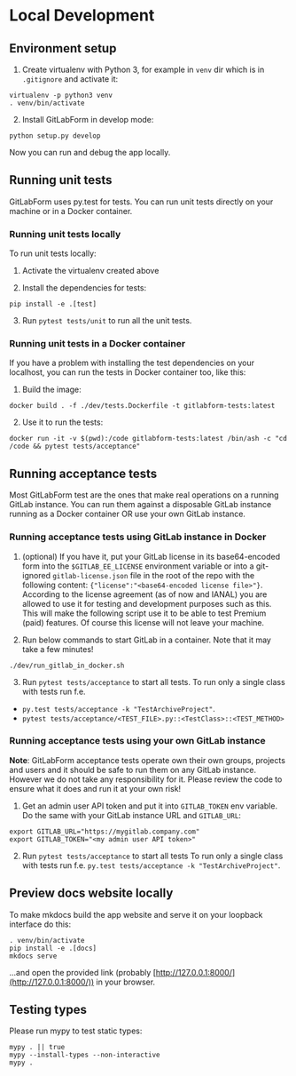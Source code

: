 # Local Development

## Environment setup

1. Create virtualenv with Python 3, for example in `venv` dir which is in `.gitignore` and activate it:
```
virtualenv -p python3 venv
. venv/bin/activate
```

2. Install GitLabForm in develop mode:
```
python setup.py develop
```

Now you can run and debug the app locally.

## Running unit tests

GitLabForm uses py.test for tests. You can run unit tests directly on your machine or in a Docker container.

### Running unit tests locally

To run unit tests locally:

1. Activate the virtualenv created above

2. Install the dependencies for tests:
```
pip install -e .[test]
```

3. Run `pytest tests/unit` to run all the unit tests.

### Running unit tests in a Docker container

If you have a problem with installing the test dependencies on your localhost, you can run the tests in Docker container
too, like this:

1. Build the image:
```
docker build . -f ./dev/tests.Dockerfile -t gitlabform-tests:latest
```
2. Use it to run the tests:
```
docker run -it -v $(pwd):/code gitlabform-tests:latest /bin/ash -c "cd /code && pytest tests/acceptance"
```

## Running acceptance tests

Most GitLabForm test are the ones that make real operations on a running GitLab instance. You can run them
against a disposable GitLab instance running as a Docker container OR use your own GitLab instance.

### Running acceptance tests using GitLab instance in Docker

1. (optional) If you have it, put your GitLab license in its base64-encoded form into the `$GITLAB_EE_LICENSE` environment variable or into a git-ignored `gitlab-license.json` file in the root of the repo with the following content: `{"license":"<base64-encoded license file>"}`. According to the license
agreement (as of now and IANAL) you are allowed to use it for testing and development purposes such as this. This will
make the following script use it to be able to test Premium (paid) features. Of course this license will not leave your
machine.

2. Run below commands to start GitLab in a container. Note that it may take a few minutes!

```
./dev/run_gitlab_in_docker.sh
```

3. Run `pytest tests/acceptance` to start all tests.
To run only a single class with tests run f.e.
- `py.test tests/acceptance -k "TestArchiveProject"`.
- `pytest tests/acceptance/<TEST_FILE>.py::<TestClass>::<TEST_METHOD>`

### Running acceptance tests using your own GitLab instance

**Note**: GitLabForm acceptance tests operate own their own groups, projects and users and it should be safe
to run them on any GitLab instance. However we do not take any responsibility for it. Please review 
the code to ensure what it does and run it at your own risk!

1. Get an admin user API token and put it into `GITLAB_TOKEN` env variable. Do the same with your GitLab instance URL
and `GITLAB_URL`:
```
export GITLAB_URL="https://mygitlab.company.com"
export GITLAB_TOKEN="<my admin user API token>"
```

2. Run `pytest tests/acceptance` to start all tests
To run only a single class with tests run f.e. `py.test tests/acceptance -k "TestArchiveProject"`.

## Preview docs website locally

To make mkdocs build the app website and serve it on your loopback interface do this:
```shell
. venv/bin/activate
pip install -e .[docs]
mkdocs serve
```
...and open the provided link (probably [http://127.0.0.1:8000/](http://127.0.0.1:8000/)) in your browser.

## Testing types

Please run mypy to test static types:
```shell
mypy . || true
mypy --install-types --non-interactive
mypy .
```
